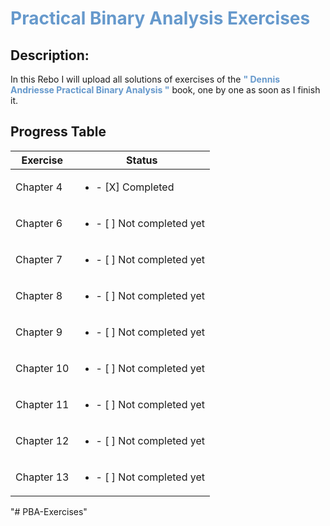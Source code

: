 
# <span style="color:#6699cc;">**Practical Binary Analysis Exercises**</span>

## Description:

In this Rebo I will upload all solutions of exercises of the
 <span style="color:#6699cc;">**" Dennis Andriesse Practical Binary Analysis "**</span>
  book, one by one as soon as I finish it.

## Progress Table

| Exercise       | Status                                 |
|------------|-----------------------------------------------
| Chapter 4  | <ul><li>- [X] Completed </li></ul>         |
| Chapter 6  | <ul><li>- [ ] Not completed yet </li> <ul> |
| Chapter 7  | <ul><li>- [ ] Not completed yet </li> <ul> |
| Chapter 8  | <ul><li>- [ ] Not completed yet</li> <ul>  |
| Chapter 9  | <ul><li>- [ ] Not completed yet </li> <ul> |
| Chapter 10 | <ul><li>- [ ] Not completed yet </li> <ul> |
| Chapter 11 | <ul><li>- [ ] Not completed yet </li> <ul> |
| Chapter 12 | <ul><li>- [ ] Not completed yet </li> <ul> |
| Chapter 13 | <ul><li>- [ ] Not completed yet </li> <ul> |"# PBA-Exercises" 
"# PBA-Exercises" 
